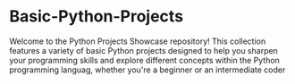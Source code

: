 # Basic-Python-Projects
Welcome to the Python Projects Showcase repository! This collection features a variety of basic Python projects designed to help you sharpen your programming skills and explore different concepts within the Python programming languag, whether you're a beginner or an intermediate coder
